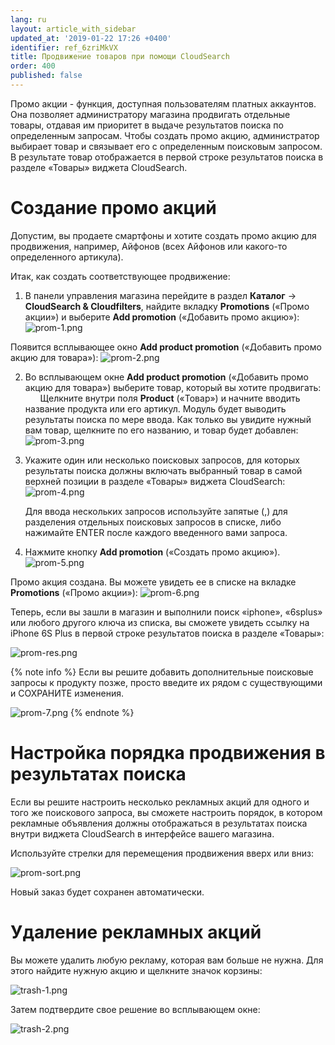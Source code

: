 ```yaml
---
lang: ru
layout: article_with_sidebar
updated_at: '2019-01-22 17:26 +0400'
identifier: ref_6zriMkVX
title: Продвижение товаров при помощи CloudSearch
order: 400
published: false
---
```

Промо акции - функция, доступная пользователям платных аккаунтов. Она позволяет администратору магазина продвигать отдельные товары, отдавая им приоритет в выдаче результатов поиска по определенным запросам. Чтобы создать промо акцию, администратор выбирает товар и связывает его с определенным поисковым запросом. В результате товар отображается в первой строке результатов поиска в разделе «Товары» виджета CloudSearch.

# Создание промо акций

Допустим, вы продаете смартфоны и хотите создать промо акцию для продвижения, например, Айфонов (всех Айфонов или какого-то определенного артикула). 

Итак, как создать соответствующее продвижение:

1. В панели управления магазина перейдите в раздел **Каталог** -> **CloudSearch & Cloudfilters**, найдите вкладку **Promotions** («Промо акции») и выберите **Add promotion** («Добавить промо акцию»):
  ![prom-1.png]({{site.baseurl}}/attachments/ref_0OurnBzC/prom-1.png)
  
  Появится всплывающее окно **Add product promotion** («Добавить промо акцию для товара»):
  ![prom-2.png]({{site.baseurl}}/attachments/ref_0OurnBzC/prom-2.png)
  
2. Во всплывающем окне **Add product promotion** («Добавить промо акцию для товара») выберите товар, который вы хотите продвигать:
  
   Щелкните внутри поля **Product** («Товар») и начните вводить название продукта или его артикул. Модуль будет выводить результаты поиска по мере ввода. Как только вы увидите нужный вам товар, щелкните по его названию, и товар будет добавлен:
   ![prom-3.png]({{site.baseurl}}/attachments/ref_0OurnBzC/prom-3.png)
  
3. Укажите один или несколько поисковых запросов, для которых результаты поиска должны включать выбранный товар в самой верхней позиции в разделе «Товары» виджета CloudSearch:
   ![prom-4.png]({{site.baseurl}}/attachments/ref_0OurnBzC/prom-4.png)  
   
   Для ввода нескольких запросов используйте запятые (,) для разделения отдельных поисковых запросов в списке, либо нажимайте ENTER после каждого введенного вами запроса.

4. Нажмите кнопку **Add promotion** («Создать промо акцию»).
  ![prom-5.png]({{site.baseurl}}/attachments/ref_0OurnBzC/prom-5.png)

Промо акция создана. Вы можете увидеть ее в списке на вкладке **Promotions** («Промо акции»):
  ![prom-6.png]({{site.baseurl}}/attachments/ref_0OurnBzC/prom-6.png)

Теперь, если вы зашли в магазин и выполнили поиск «iphone», «6splus» или любого другого ключа из списка, вы сможете увидеть ссылку на iPhone 6S Plus в первой строке результатов поиска в разделе «Товары»:

![prom-res.png]({{site.baseurl}}/attachments/ref_0OurnBzC/prom-res.png)

{% note info %}
Если вы решите добавить дополнительные поисковые запросы к продукту позже, просто введите их рядом с существующими и СОХРАНИТЕ изменения.

![prom-7.png]({{site.baseurl}}/attachments/ref_0OurnBzC/prom-7.png)
{% endnote %}


# Настройка порядка продвижения в результатах поиска

Если вы решите настроить несколько рекламных акций для одного и того же поискового запроса, вы сможете настроить порядок, в котором рекламные объявления должны отображаться в результатах поиска внутри виджета CloudSearch в интерфейсе вашего магазина.

Используйте стрелки для перемещения продвижения вверх или вниз:

![prom-sort.png]({{site.baseurl}}/attachments/ref_0OurnBzC/prom-sort.png)

Новый заказ будет сохранен автоматически.

# Удаление рекламных акций

Вы можете удалить любую рекламу, которая вам больше не нужна.
Для этого найдите нужную акцию и щелкните значок корзины:

![trash-1.png]({{site.baseurl}}/attachments/ref_0OurnBzC/trash-1.png)

Затем подтвердите свое решение во всплывающем окне:

![trash-2.png]({{site.baseurl}}/attachments/ref_0OurnBzC/trash-2.png)
